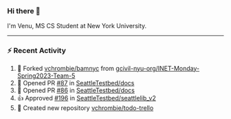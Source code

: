 ### Hi there 👋

I'm Venu, MS CS Student at New York University.

---

### :zap: Recent Activity

<!--RECENT_ACTIVITY:start-->
1. 🔱 Forked [vchrombie/bamnyc](https://github.com/vchrombie/bamnyc) from [gcivil-nyu-org/INET-Monday-Spring2023-Team-5](https://github.com/gcivil-nyu-org/INET-Monday-Spring2023-Team-5)
2. 💪 Opened PR [#87](https://github.com/SeattleTestbed/docs/pull/87) in [SeattleTestbed/docs](https://github.com/SeattleTestbed/docs)
3. 💪 Opened PR [#86](https://github.com/SeattleTestbed/docs/pull/86) in [SeattleTestbed/docs](https://github.com/SeattleTestbed/docs)
4. 👍 Approved [#196](https://github.com/SeattleTestbed/seattlelib_v2/pull/196#pullrequestreview-1735667948) in [SeattleTestbed/seattlelib_v2](https://github.com/SeattleTestbed/seattlelib_v2)
5. 📔 Created new repository [vchrombie/todo-trello](https://github.com/vchrombie/todo-trello)
<!--RECENT_ACTIVITY:end-->

<!--
**vchrombie/vchrombie** is a ✨ _special_ ✨ repository because its `README.md` (this file) appears on your GitHub profile.

Here are some ideas to get you started:

- 🔭 I’m currently working on ...
- 🌱 I’m currently learning ...
- 👯 I’m looking to collaborate on ...
- 🤔 I’m looking for help with ...
- 💬 Ask me about ...
- 📫 How to reach me: ...
- 😄 Pronouns: ...
- ⚡ Fun fact: ...
-->
